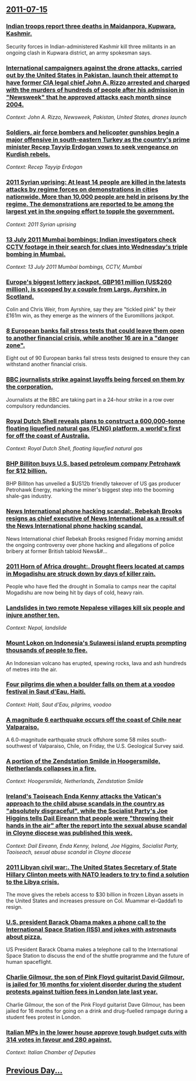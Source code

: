## [2011-07-15](/news/2011/07/15/index.md)

### [Indian troops report three deaths in Maidanpora, Kupwara, Kashmir. ](/news/2011/07/15/indian-troops-report-three-deaths-in-maidanpora-kupwara-kashmir.md)
Security forces in Indian-administered Kashmir kill three militants in an ongoing clash in Kupwara district, an army spokesman says.

### [International campaigners against the drone attacks, carried out by the United States in Pakistan, launch their attempt to have former CIA legal chief John A. Rizzo arrested and charged with the murders of hundreds of people after his admission in "Newsweek" that he approved attacks each month since 2004. ](/news/2011/07/15/international-campaigners-against-the-drone-attacks-carried-out-by-the-united-states-in-pakistan-launch-their-attempt-to-have-former-cia-l.md)
_Context: John A. Rizzo, Newsweek, Pakistan, United States, drones launch_

### [Soldiers, air force bombers and helicopter gunships begin a major offensive in south-eastern Turkey as the country's prime minister Recep Tayyip Erdogan vows to seek vengeance on Kurdish rebels. ](/news/2011/07/15/soldiers-air-force-bombers-and-helicopter-gunships-begin-a-major-offensive-in-south-eastern-turkey-as-the-country-s-prime-minister-recep-ta.md)
_Context: Recep Tayyip Erdogan_

### [2011 Syrian uprising: At least 14 people are killed in the latests attacks by regime forces on demonstrations in cities nationwide. More than 10,000 people are held in prisons by the regime. The demonstrations are reported to be among the largest yet in the ongoing effort to topple the government. ](/news/2011/07/15/2011-syrian-uprising-at-least-14-people-are-killed-in-the-latests-attacks-by-regime-forces-on-demonstrations-in-cities-nationwide-more-tha.md)
_Context: 2011 Syrian uprising_

### [13 July 2011 Mumbai bombings: Indian investigators check CCTV footage in their search for clues into Wednesday's triple bombing in Mumbai. ](/news/2011/07/15/13-july-2011-mumbai-bombings-indian-investigators-check-cctv-footage-in-their-search-for-clues-into-wednesday-s-triple-bombing-in-mumbai.md)
_Context: 13 July 2011 Mumbai bombings, CCTV, Mumbai_

### [Europe's biggest lottery jackpot, GBP161 million (US$260 million), is scooped by a couple from Largs, Ayrshire, in Scotland. ](/news/2011/07/15/europe-s-biggest-lottery-jackpot-agbp161-million-us-260-million-is-scooped-by-a-couple-from-largs-ayrshire-in-scotland.md)
Colin and Chris Weir, from Ayrshire, say they are &quot;tickled pink&quot; by their £161m win, as they emerge as the winners of the Euromillions jackpot.

### [8 European banks fail stress tests that could leave them open to another financial crisis, while another 16 are in a "danger zone". ](/news/2011/07/15/8-european-banks-fail-stress-tests-that-could-leave-them-open-to-another-financial-crisis-while-another-16-are-in-a-danger-zone.md)
Eight out of 90 European banks fail stress tests designed to ensure they can withstand another financial crisis.

### [BBC journalists strike against layoffs being forced on them by the corporation. ](/news/2011/07/15/bbc-journalists-strike-against-layoffs-being-forced-on-them-by-the-corporation.md)
Journalists at the BBC are taking part in a 24-hour strike in a row over compulsory redundancies.

### [Royal Dutch Shell reveals plans to construct a 600,000-tonne floating liquefied natural gas (FLNG) platform, a world's first for off the coast of Australia. ](/news/2011/07/15/royal-dutch-shell-reveals-plans-to-construct-a-600-000-tonne-floating-liquefied-natural-gas-flng-platform-a-world-s-first-for-off-the-coa.md)
_Context: Royal Dutch Shell, floating liquefied natural gas_

### [BHP Billiton buys U.S. based petroleum company Petrohawk for $12 billion. ](/news/2011/07/15/bhp-billiton-buys-u-s-based-petroleum-company-petrohawk-for-12-billion.md)
BHP Billiton has unveiled a $US12b friendly takeover of US gas producer Petrohawk Energy, marking the miner&#039;s biggest step into the booming shale-gas industry.

### [News International phone hacking scandal:. Rebekah Brooks resigns as chief executive of News International as a result of the News International phone hacking scandal. ](/news/2011/07/15/news-international-phone-hacking-scandal-rebekah-brooks-resigns-as-chief-executive-of-news-international-as-a-result-of-the-news-internati.md)
News&#x20;International&#x20;chief&#x20;Rebekah&#x20;Brooks&#x20;resigned&#x20;Friday&#x20;morning&#x20;amidst&#x20;the&#x20;ongoing&#x20;controversy&#x20;over&#x20;phone&#x20;hacking&#x20;and&#x20;allegations&#x20;of&#x20;police&#x20;bribery&#x20;at&#x20;former&#x20;British&#x20;tabloid&#x20;News&#...

### [2011 Horn of Africa drought:. Drought fleers located at camps in Mogadishu are struck down by days of killer rain. ](/news/2011/07/15/2011-horn-of-africa-drought-drought-fleers-located-at-camps-in-mogadishu-are-struck-down-by-days-of-killer-rain.md)
People who have fled the drought in Somalia to camps near the capital Mogadishu are now being hit by days of cold, heavy rain.

### [Landslides in two remote Nepalese villages kill six people and injure another ten. ](/news/2011/07/15/landslides-in-two-remote-nepalese-villages-kill-six-people-and-injure-another-ten.md)
_Context: Nepal, landslide_

### [Mount Lokon on Indonesia's Sulawesi island erupts prompting thousands of people to flee. ](/news/2011/07/15/mount-lokon-on-indonesia-s-sulawesi-island-erupts-prompting-thousands-of-people-to-flee.md)
An Indonesian volcano has erupted, spewing rocks, lava and ash hundreds of metres into the air.

### [Four pilgrims die when a boulder falls on them at a voodoo festival in Saut d'Eau, Haiti. ](/news/2011/07/15/four-pilgrims-die-when-a-boulder-falls-on-them-at-a-voodoo-festival-in-saut-d-eau-haiti.md)
_Context: Haiti, Saut d'Eau, pilgrims, voodoo_

### [A magnitude 6 earthquake occurs off the coast of Chile near Valparaiso. ](/news/2011/07/15/a-magnitude-6-earthquake-occurs-off-the-coast-of-chile-near-valparaaso.md)
A 6.0-magnitude earthquake struck offshore some 58 miles south-southwest of Valparaiso, Chile, on Friday, the U.S. Geological Survey said.

### [A portion of the Zendstation Smilde in Hoogersmilde, Netherlands collapses in a fire. ](/news/2011/07/15/a-portion-of-the-zendstation-smilde-in-hoogersmilde-netherlands-collapses-in-a-fire.md)
_Context: Hoogersmilde, Netherlands, Zendstation Smilde_

### [Ireland's Taoiseach Enda Kenny attacks the Vatican's approach to the child abuse scandals in the country as "absolutely disgraceful", while the Socialist Party's Joe Higgins tells Dail Eireann that people were "throwing their hands in the air" after the report into the sexual abuse scandal in Cloyne diocese was published this week. ](/news/2011/07/15/ireland-s-taoiseach-enda-kenny-attacks-the-vatican-s-approach-to-the-child-abuse-scandals-in-the-country-as-absolutely-disgraceful-while.md)
_Context: Dail Eireann, Enda Kenny, Ireland, Joe Higgins, Socialist Party, Taoiseach, sexual abuse scandal in Cloyne diocese_

### [2011 Libyan civil war:. The United States Secretary of State Hillary Clinton meets with NATO leaders to try to find a solution to the Libya crisis. ](/news/2011/07/15/2011-libyan-civil-war-the-united-states-secretary-of-state-hillary-clinton-meets-with-nato-leaders-to-try-to-find-a-solution-to-the-libya.md)
The move gives the rebels access to $30 billion in frozen Libyan assets in the United States and increases pressure on Col. Muammar el-Qaddafi to resign.

### [U.S. president Barack Obama makes a phone call to the International Space Station (ISS) and jokes with astronauts about pizza. ](/news/2011/07/15/u-s-president-barack-obama-makes-a-phone-call-to-the-international-space-station-iss-and-jokes-with-astronauts-about-pizza.md)
US President Barack Obama makes a telephone call to the International Space Station to discuss the end of the shuttle programme and the future of human spaceflight.

### [Charlie Gilmour, the son of Pink Floyd guitarist David Gilmour, is jailed for 16 months for violent disorder during the student protests against tuition fees in London late last year. ](/news/2011/07/15/charlie-gilmour-the-son-of-pink-floyd-guitarist-david-gilmour-is-jailed-for-16-months-for-violent-disorder-during-the-student-protests-aga.md)
Charlie Gilmour, the son of the Pink Floyd guitarist Dave Gilmour, has been jailed for 16 months for going on a drink and drug-fuelled rampage during a student fees protest in London.

### [Italian MPs in the lower house approve tough budget cuts with 314 votes in favour and 280 against. ](/news/2011/07/15/italian-mps-in-the-lower-house-approve-tough-budget-cuts-with-314-votes-in-favour-and-280-against.md)
_Context: Italian Chamber of Deputies_

## [Previous Day...](/news/2011/07/14/index.md)

